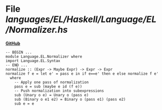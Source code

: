 # File _languages/EL/Haskell/Language/EL/Normalizer.hs_
**[GitHub](https://github.com/softlang/yas/blob/master/languages/EL/Haskell/Language/EL/Normalizer.hs)**
```
-- BEGIN ...
module Language.EL.Normalizer where
import Language.EL.Syntax
-- END ...
normalize :: (Expr -> Maybe Expr) -> Expr -> Expr
normalize f e = let e' = pass e in if e==e' then e else normalize f e'
  where
    -- Apply one pass of normalization
    pass e = sub (maybe e id (f e))
    -- Push normalization into subexpressions
    sub (Unary o e) = Unary o (pass e)
    sub (Binary o e1 e2) = Binary o (pass e1) (pass e2)
    sub e = e
```
